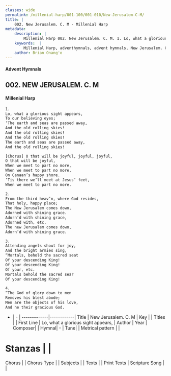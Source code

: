 ```yaml
---
classes: wide
permalink: /millenial-harp/001-100/001-010/New-Jerusalem-C-M/
title: |
    002. New Jerusalem. C. M - Millenial Harp
metadata:
    description: |
        Millenial Harp 002. New Jerusalem. C. M. 1. Lo, what a glorious sight appears, To our believing eyes; ‘The earth and seas are passed away, And the old rolling skies! And the old rolling skies! And the old rolling skies! The earth and seas are passed away, And the old rolling skies!
    keywords:  |
        Millenial Harp, adventhymnals, advent hymnals, New Jerusalem. C. M, Lo, what a glorious sight appears, . 
    author: Brian Onang'o
---
```

#### Advent Hymnals
## 002. NEW JERUSALEM. C. M
####  Millenial Harp
```txt
1. 
Lo, what a glorious sight appears, 
To our believing eyes; 
‘The earth and seas are passed away, 
And the old rolling skies! 
And the old rolling skies! 
And the old rolling skies! 
The earth and seas are passed away, 
And the old rolling skies!

[Chorus] O that will be joyful, joyful, joyful, 
O that will be joyful, 
When we meet to part no more, 
When we meet to part no more, 
On Canaan’s happy shore. 
‘Tis there we’ll meet at Jesus’ feet, 
When we meet to part no more.

2. 
From the third heav’n, where God resides, 
That holy, happy place; 
The New Jerusalem comes down, 
Adorned with shining grace. 
Adorn’d with shining grace, 
Adorned with, etc. 
The new Jerusalem comes down, 
Adorn’d with shining grace.

3. 
Attending angels shout for joy, 
And the bright armies sing, 
“Mortals, behold the sacred seat 
Of your descending King! 
Of your descending King! 
Of your, etc. 
Mortals behold the sacred sear 
Of your descending King!

4. 
“The God of glory down to men 
Removes his blest abode; 
Men are the objects of his love, 
And he their gracious God. 

```
- |   -  |
-------------|------------|
Title | New Jerusalem. C. M |
Key |  |
Titles |  |
First Line | Lo, what a glorious sight appears,  |
Author | 
Year | 
Composer|  |
Hymnal|  - |
Tune|  |
Metrical pattern | |
# Stanzas |  |
Chorus |  |
Chorus Type |  |
Subjects |  |
Texts |  |
Print Texts | 
Scripture Song |  |
    
